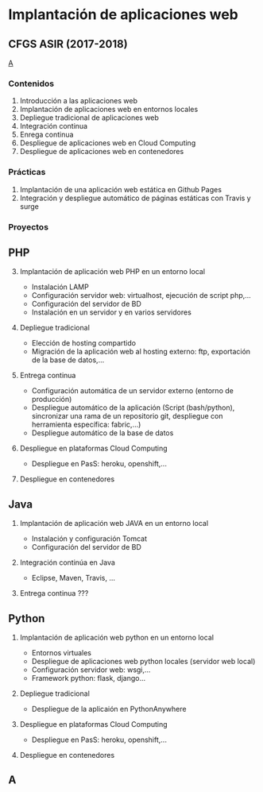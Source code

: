 # Implantación de aplicaciones web
## CFGS ASIR (2017-2018)

[A](#A)

### Contenidos

1. Introducción a las aplicaciones web
2. Implantación de aplicaciones web en entornos locales
3. Depliegue tradicional de aplicaciones web
4. Integración continua 
5. Enrega continua
6. Despliegue de aplicaciones web en Cloud Computing
7. Despliegue de aplicaciones web en contenedores

### Prácticas

1. Implantación de una aplicación web estática en Github Pages
2. Integración y despliegue automático de páginas estáticas con Travis y surge

### Proyectos

## PHP

3. Implantación de aplicación web PHP en un entorno local

	* Instalación LAMP
	* Configuración servidor web: virtualhost, ejecución de script php,...
	* Configuración del servidor de BD
	* Instalación en un servidor y en varios servidores

4. Depliegue tradicional

	* Elección de hosting compartido
	* Migración de la aplicación web al hosting externo: ftp, exportación de la base de datos,...

5. Entrega continua

	* Configuración automática de un servidor externo (entorno de producción)
	* Despliegue automático de la aplicación (Script (bash/python), sincronizar una rama de un repositorio git, despliegue con herramienta específica: fabric,...)
	* Despliegue automático de la base de datos

6. Despliegue en plataformas Cloud Computing

	* Despliegue en PasS: heroku, openshift,...

5. Despliegue en contenedores

## Java

1. Implantación de aplicación web JAVA en un entorno local

	* Instalación y configuración Tomcat
	* Configuración del servidor de BD
	
2. Integración continúa en Java

	* Eclipse, Maven, Travis, ...
	
3. Entrega continua ???

## Python

1. Implantación de aplicación web python en un entorno local

	* Entornos virtuales
	* Despliegue de aplicaciones web python locales (servidor web local)
	* Configuración servidor web: wsgi,...
	* Framework python: flask, django...

2. Depliegue tradicional

	* Despliegue de la aplicaión en PythonAnywhere

4. Despliegue en plataformas Cloud Computing

	* Despliegue en PasS: heroku, openshift,...

5. Despliegue en contenedores



## A

